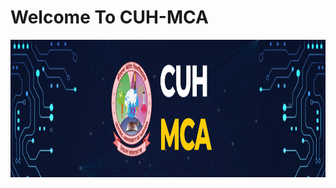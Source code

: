 # Welcome To CUH-MCA

<img align='center' height='220' style="margin-right:20px" src='/img/banner.jpg' alt='CUH'>
